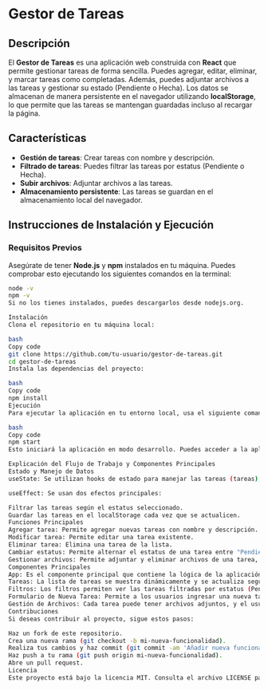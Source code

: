 # Gestor de Tareas  

## Descripción  

El **Gestor de Tareas** es una aplicación web construida con **React** que permite gestionar tareas de forma sencilla. Puedes agregar, editar, eliminar, y marcar tareas como completadas. Además, puedes adjuntar archivos a las tareas y gestionar su estado (Pendiente o Hecha). Los datos se almacenan de manera persistente en el navegador utilizando **localStorage**, lo que permite que las tareas se mantengan guardadas incluso al recargar la página.  

## Características  

- **Gestión de tareas**: Crear tareas con nombre y descripción.  
- **Filtrado de tareas**: Puedes filtrar las tareas por estatus (Pendiente o Hecha).  
- **Subir archivos**: Adjuntar archivos a las tareas.  
- **Almacenamiento persistente**: Las tareas se guardan en el almacenamiento local del navegador.  

## Instrucciones de Instalación y Ejecución  

### Requisitos Previos  

Asegúrate de tener **Node.js** y **npm** instalados en tu máquina. Puedes comprobar esto ejecutando los siguientes comandos en la terminal:  

```bash  
node -v  
npm -v  
Si no los tienes instalados, puedes descargarlos desde nodejs.org.

Instalación
Clona el repositorio en tu máquina local:

bash
Copy code
git clone https://github.com/tu-usuario/gestor-de-tareas.git  
cd gestor-de-tareas  
Instala las dependencias del proyecto:

bash
Copy code
npm install  
Ejecución
Para ejecutar la aplicación en tu entorno local, usa el siguiente comando:

bash
Copy code
npm start  
Esto iniciará la aplicación en modo desarrollo. Puedes acceder a la aplicación en tu navegador en http://localhost:3000.

Explicación del Flujo de Trabajo y Componentes Principales
Estado y Manejo de Datos
useState: Se utilizan hooks de estado para manejar las tareas (tareas), las tareas filtradas (tareasFiltradas), el filtro de estatus (filtro), y la nueva tarea a agregar (nuevaTarea).

useEffect: Se usan dos efectos principales:

Filtrar las tareas según el estatus seleccionado.
Guardar las tareas en el localStorage cada vez que se actualicen.
Funciones Principales
Agregar tarea: Permite agregar nuevas tareas con nombre y descripción.
Modificar tarea: Permite editar una tarea existente.
Eliminar tarea: Elimina una tarea de la lista.
Cambiar estatus: Permite alternar el estatus de una tarea entre "Pendiente" y "Hecha".
Gestionar archivos: Permite adjuntar y eliminar archivos de una tarea, y finalmente enviar los archivos si la tarea está completa.
Componentes Principales
App: Es el componente principal que contiene la lógica de la aplicación y la renderización de los elementos.
Tareas: La lista de tareas se muestra dinámicamente y se actualiza según las acciones del usuario.
Filtros: Los filtros permiten ver las tareas filtradas por estatus (Pendientes, Hechas, Todas).
Formulario de Nueva Tarea: Permite a los usuarios ingresar una nueva tarea y agregarla a la lista.
Gestión de Archivos: Cada tarea puede tener archivos adjuntos, y el usuario puede subir o eliminar archivos.
Contribuciones
Si deseas contribuir al proyecto, sigue estos pasos:

Haz un fork de este repositorio.
Crea una nueva rama (git checkout -b mi-nueva-funcionalidad).
Realiza tus cambios y haz commit (git commit -am 'Añadir nueva funcionalidad').
Haz push a tu rama (git push origin mi-nueva-funcionalidad).
Abre un pull request.
Licencia
Este proyecto está bajo la licencia MIT. Consulta el archivo LICENSE para más detalles.
